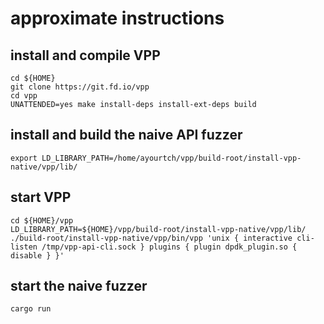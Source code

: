 # approximate instructions

## install and compile VPP

```
cd ${HOME}
git clone https://git.fd.io/vpp
cd vpp
UNATTENDED=yes make install-deps install-ext-deps build
```

## install and build the naive API fuzzer

```
export LD_LIBRARY_PATH=/home/ayourtch/vpp/build-root/install-vpp-native/vpp/lib/
```

## start VPP

```
cd ${HOME}/vpp
LD_LIBRARY_PATH=${HOME}/vpp/build-root/install-vpp-native/vpp/lib/ ./build-root/install-vpp-native/vpp/bin/vpp 'unix { interactive cli-listen /tmp/vpp-api-cli.sock } plugins { plugin dpdk_plugin.so { disable } }'
```

## start the naive fuzzer

```
cargo run
```


